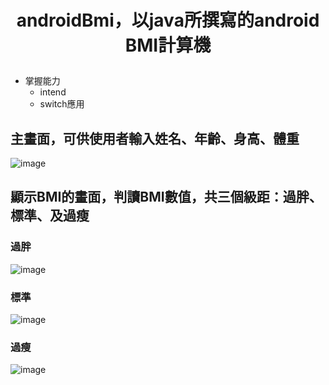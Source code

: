 # <p align="center">androidBmi，以java所撰寫的android BMI計算機</p>
- 掌握能力
  - intend
  - switch應用
## 主畫面，可供使用者輸入姓名、年齡、身高、體重
![image](https://user-images.githubusercontent.com/109893487/199660636-79a898d0-8af4-4bde-9c23-3898533fbbbb.png)
## 顯示BMI的畫面，判讀BMI數值，共三個級距：過胖、標準、及過瘦
### 過胖
![image](https://user-images.githubusercontent.com/109893487/199660985-3b06d2c9-1c93-4715-bf32-002e1319c965.png)
### 標準
![image](https://user-images.githubusercontent.com/109893487/199661048-68858bbb-fabb-42ff-b0b3-ff41a081519d.png)
### 過瘦
![image](https://user-images.githubusercontent.com/109893487/199661074-0c5666d8-d8b6-48a7-b0ab-94146b98b6de.png)

